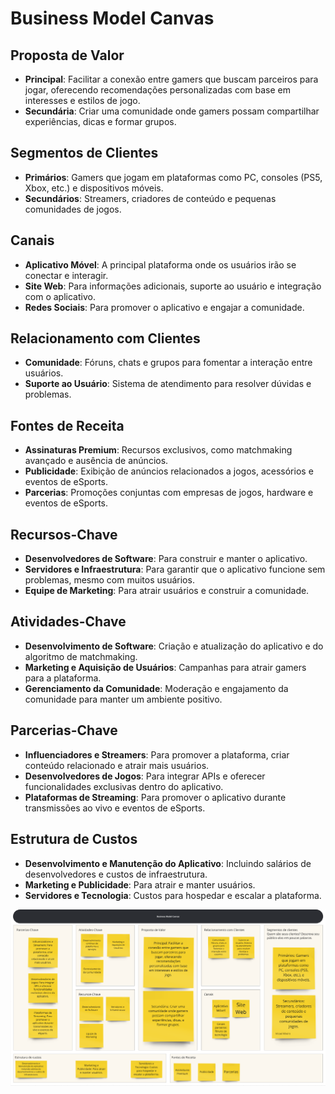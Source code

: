 # Business Model Canvas

## Proposta de Valor

- **Principal**: Facilitar a conexão entre gamers que buscam parceiros para jogar, oferecendo recomendações personalizadas com base em interesses e estilos de jogo.
- **Secundária**: Criar uma comunidade onde gamers possam compartilhar experiências, dicas e formar grupos.

## Segmentos de Clientes

- **Primários**: Gamers que jogam em plataformas como PC, consoles (PS5, Xbox, etc.) e dispositivos móveis.
- **Secundários**: Streamers, criadores de conteúdo e pequenas comunidades de jogos.

## Canais

- **Aplicativo Móvel**: A principal plataforma onde os usuários irão se conectar e interagir.
- **Site Web**: Para informações adicionais, suporte ao usuário e integração com o aplicativo.
- **Redes Sociais**: Para promover o aplicativo e engajar a comunidade.

## Relacionamento com Clientes

- **Comunidade**: Fóruns, chats e grupos para fomentar a interação entre usuários.
- **Suporte ao Usuário**: Sistema de atendimento para resolver dúvidas e problemas.

## Fontes de Receita

- **Assinaturas Premium**: Recursos exclusivos, como matchmaking avançado e ausência de anúncios.
- **Publicidade**: Exibição de anúncios relacionados a jogos, acessórios e eventos de eSports.
- **Parcerias**: Promoções conjuntas com empresas de jogos, hardware e eventos de eSports.

## Recursos-Chave

- **Desenvolvedores de Software**: Para construir e manter o aplicativo.
- **Servidores e Infraestrutura**: Para garantir que o aplicativo funcione sem problemas, mesmo com muitos usuários.
- **Equipe de Marketing**: Para atrair usuários e construir a comunidade.

## Atividades-Chave

- **Desenvolvimento de Software**: Criação e atualização do aplicativo e do algoritmo de matchmaking.
- **Marketing e Aquisição de Usuários**: Campanhas para atrair gamers para a plataforma.
- **Gerenciamento da Comunidade**: Moderação e engajamento da comunidade para manter um ambiente positivo.

## Parcerias-Chave

- **Influenciadores e Streamers**: Para promover a plataforma, criar conteúdo relacionado e atrair mais usuários.
- **Desenvolvedores de Jogos**: Para integrar APIs e oferecer funcionalidades exclusivas dentro do aplicativo.
- **Plataformas de Streaming**: Para promover o aplicativo durante transmissões ao vivo e eventos de eSports.

## Estrutura de Custos

- **Desenvolvimento e Manutenção do Aplicativo**: Incluindo salários de desenvolvedores e custos de infraestrutura.
- **Marketing e Publicidade**: Para atrair e manter usuários.
- **Servidores e Tecnologia**: Custos para hospedar e escalar a plataforma.

![Business Model Canvas](documents/businessmodelcanvas.png)
